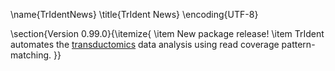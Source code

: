 \name{TrIdentNews}
\title{TrIdent News}
\encoding{UTF-8}

\section{Version 0.99.0}{\itemize{
\item New package release!
\item TrIdent automates the [transductomics](https://microbiomejournal.biomedcentral.com/articles/10.1186/s40168-020-00935-5) data analysis using read coverage pattern-matching.
}}
